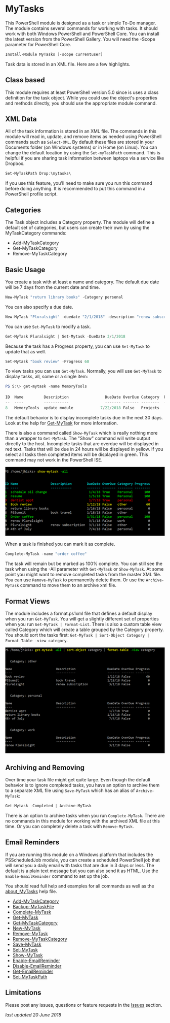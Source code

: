 # MyTasks

This PowerShell module is designed as a task or simple To-Do manager. The module contains several commands for working with tasks. It should work with both Windows PowerShell and PowerShell Core. You can install the latest version from the PowerShell Gallery. You will need the -Scope parameter for PowerShell Core.

```powershell
Install-Module MyTasks [-scope currentuser]
```

Task data is stored in an XML file. Here are a few highlights.

## Class based

This module requires at least PowerShell version 5.0 since is uses a class definition for the task object. While you could use the object's properties and methods directly, you should use the appropriate module command.

## XML Data

All of the task information is stored in an XML file. The commands in this module will read in, update, and remove items as needed using PowerShell commands such as `Select-XML`. By default these files are stored in your Documents folder (on Windows systems) or in Home (on Linux). You can change the default location by using the `Set-myTaskPath` command. This is helpful if you are sharing task information between laptops via a service like Dropbox.

```powershell
Set-MyTaskPath Drop:\mytasks\
```

If you use this feature, you'll need to make sure you run this command before doing anything. It is recommended to put this command in a PowerShell profile script.

## Categories

The Task object includes a Category property. The module will define a default set of categories, but users can create their own by using the MyTaskCategory commands:

+ Add-MyTaskCategory
+ Get-MyTaskCategory
+ Remove-MyTaskCategory

## Basic Usage

You create a task with at least a name and category. The default due date will be 7 days from the current date and time.

```powershell
New-MyTask "return library books" -Category personal
```

You can also specify a due date.

```powershell
New-MyTask "Pluralsight" -duedate "2/1/2018" -description "renew subscription" -category other
```

You can use `Set-MyTask` to modify a task.

```powershell
Get-MyTask Pluralsight | Set-Mytask -DueDate 3/1/2018
```

Because the task has a Progress property, you can use `Set-MyTask` to update that as well.

```powershell
Set-Mytask "book review" -Progress 60
```

To view tasks you can use `Get-MyTask`. Normally, you will use `Get-MyTask` to display tasks, all, some or a single item:

```powershell
PS S:\> get-mytask -name MemoryTools

ID  Name         Description                DueDate OverDue Category  Progress
--  ----         -----------                ------- ------- --------  --------
8   MemoryTools  update module            7/22/2018 False   Projects        10
```

The default behavior is to display incomplete tasks due in the next 30 days. Look at the help for [Get-MyTask](.\docs\Get-MyTask.md) for more information.

There is also a command called `Show-MyTask` which is really nothing more than a wrapper to `Get-MyTask`. The "Show" command will write output directly to the host. Incomplete tasks that are overdue will be displayed in red text. Tasks that will be due in 24 hours will be displayed in yellow. If you select all tasks then completed items will be displayed in green. This command may not work in the PowerShell ISE.

![show my tasks](./images/show-mytask-1.png)

When a task is finished you can mark it as complete.

```powershell
Complete-MyTask -name "order coffee"
```

The task will remain but be marked as 100% complete. You can still see the task when using the -All parameter with `Get-MyTask` or `Show-MyTask`. At some point you might want to remove completed tasks from the master XML file. You can use `Remove-MyTask` to permanently delete them. Or use the `Archive-MyTask` command to move them to an archive xml file.

## Format Views

The module includes a format.ps1xml file that defines a default display when you run `Get-MyTask`. You will get a slightly different set of properties when you run `Get-MyTask | Format-List`. There is also a custom table view called Category which will create a table grouped by the Category property. You should sort the tasks first: `Get-MyTask | Sort-Object Category | Format-Table -view category`.

![formatted views](./images/show-mytask-2.png)

## Archiving and Removing

Over time your task file might get quite large. Even though the default behavior is to ignore completed tasks, you have an option to archive them to a separate XML file using `Save-MyTask` which has an alias of `Archive-MyTask`:

```powershell
Get-Mytask -Completed | Archive-MyTask
```

There is an option to archive tasks when you run `Complete-MyTask`. There are no commands in this module for working with the archived XML file at this time. Or you can completely delete a task with `Remove-MyTask`.

## Email Reminders

If you are running this module on a Windows platform that includes the PSScheduledJob module, you can create a scheduled PowerShell job that will send you a daily email with tasks that are due in 3 days or less. The default is a plain text message but you can also send it as HTML. Use the `Enable-EmailReminder` command to set up the job.

You should read full help and examples for all commands as well as the [about_MyTasks](./docs/about_MyTasks.md) help file.

+ [Add-MyTaskCategory](./docs/Add-MyTaskCategory.md)
+ [Backup-MyTaskFile](./docs/Backup-MyTaskFile.md)
+ [Complete-MyTask](./docs/Complete-MyTask.md)
+ [Get-MyTask](./docs/Get-MyTask.md)
+ [Get-MyTaskCategory](./docs/Get-MyTaskCategory.md)
+ [New-MyTask](./docs/New-MyTask.md)
+ [Remove-MyTask](./docs/Remove-MyTask.md)
+ [Remove-MyTaskCategory](./docs/Remove-MyTaskCategory.md)
+ [Save-MyTask](./docs/Save-MyTask.md)
+ [Set-MyTask](./docs/Set-MyTask.md)
+ [Show-MyTask](./docs/Show-MyTask.md)
+ [Enable-EmailReminder](./docs/Enable-EmailReminder.md)
+ [Disable-EmailReminder](./docs/Disable-EmailReminder.md)
+ [Get-EmailReminder](./docs/Get-EmailReminder.md)
+ [Set-MyTaskPath](./docs/Set-MyTaskPath.md)

## Limitations

Please post any issues, questions or feature requests in the [Issues](https://github.com/jdhitsolutions/MyTasks/issues) section.

*last updated 20 June 2018*
